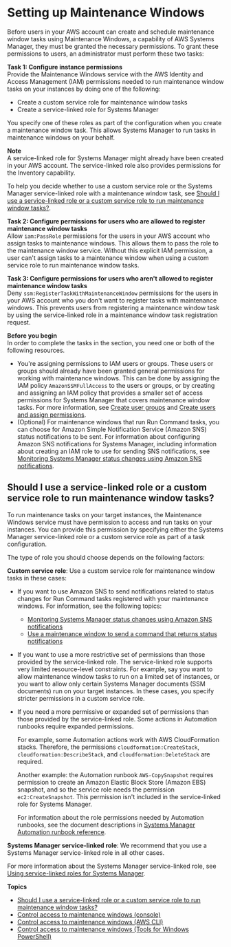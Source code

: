 # Setting up Maintenance Windows<a name="sysman-maintenance-permissions"></a>

Before users in your AWS account can create and schedule maintenance window tasks using Maintenance Windows, a capability of AWS Systems Manager, they must be granted the necessary permissions\. To grant these permissions to users, an administrator must perform these two tasks:

**Task 1: Configure instance permissions**  
Provide the Maintenance Windows service with the AWS Identity and Access Management \(IAM\) permissions needed to run maintenance window tasks on your instances by doing one of the following: 
+ Create a custom service role for maintenance window tasks
+ Create a service\-linked role for Systems Manager

You specify one of these roles as part of the configuration when you create a maintenance window task\. This allows Systems Manager to run tasks in maintenance windows on your behalf\.

**Note**  
A service\-linked role for Systems Manager might already have been created in your AWS account\. The service\-linked role also provides permissions for the Inventory capability\.

To help you decide whether to use a custom service role or the Systems Manager service\-linked role with a maintenance window task, see [Should I use a service\-linked role or a custom service role to run maintenance window tasks?](#maintenance-window-tasks-service-role)\.

**Task 2: Configure permissions for users who are allowed to register maintenance window tasks**  
Allow `iam:PassRole` permissions for the users in your AWS account who assign tasks to maintenance windows\. This allows them to pass the role to the maintenance window service\. Without this explicit IAM permission, a user can't assign tasks to a maintenance window when using a custom service role to run maintenance window tasks\. 

**Task 3: Configure permissions for users who aren't allowed to register maintenance window tasks**  
Deny `ssm:RegisterTaskWithMaintenanceWindow` permissions for the users in your AWS account who you don't want to register tasks with maintenance windows\. This prevents users from registering a maintenance window task by using the service\-linked role in a maintenance window task registration request\.

**Before you begin**  
In order to complete the tasks in the section, you need one or both of the following resources\.
+ You're assigning permissions to IAM users or groups\. These users or groups should already have been granted general permissions for working with maintenance windows\. This can be done by assigning the IAM policy `AmazonSSMFullAccess` to the users or groups, or by creating and assigning an IAM policy that provides a smaller set of access permissions for Systems Manager that covers maintenance window tasks\. For more information, see [Create user groups](setup-create-users-nonadmin-groups.md) and [Create users and assign permissions](setup-create-users-nonadmin-users.md)\.
+ \(Optional\) For maintenance windows that run Run Command tasks, you can choose for Amazon Simple Notification Service \(Amazon SNS\) status notifications to be sent\. For information about configuring Amazon SNS notifications for Systems Manager, including information about creating an IAM role to use for sending SNS notifications, see [Monitoring Systems Manager status changes using Amazon SNS notifications](monitoring-sns-notifications.md)\.

## Should I use a service\-linked role or a custom service role to run maintenance window tasks?<a name="maintenance-window-tasks-service-role"></a>

To run maintenance tasks on your target instances, the Maintenance Windows service must have permission to access and run tasks on your instances\. You can provide this permission by specifying either the Systems Manager service\-linked role or a custom service role as part of a task configuration\.

The type of role you should choose depends on the following factors:

**Custom service role**: Use a custom service role for maintenance window tasks in these cases:
+ If you want to use Amazon SNS to send notifications related to status changes for Run Command tasks registered with your maintenance windows\. For information, see the following topics:
  + [Monitoring Systems Manager status changes using Amazon SNS notifications](monitoring-sns-notifications.md)
  + [Use a maintenance window to send a command that returns status notifications](monitoring-sns-mw-register.md)
+ If you want to use a more restrictive set of permissions than those provided by the service\-linked role\. The service\-linked role supports very limited resource\-level constraints\. For example, say you want to allow maintenance window tasks to run on a limited set of instances, or you want to allow only certain Systems Manager documents \(SSM documents\) run on your target instances\. In these cases, you specify stricter permissions in a custom service role\.
+ If you need a more permissive or expanded set of permissions than those provided by the service\-linked role\. Some actions in Automation runbooks require expanded permissions\.

  For example, some Automation actions work with AWS CloudFormation stacks\. Therefore, the permissions `cloudformation:CreateStack`, `cloudformation:DescribeStack`, and `cloudformation:DeleteStack` are required\. 

  Another example: the Automation runbook `AWS-CopySnapshot` requires permission to create an Amazon Elastic Block Store \(Amazon EBS\) snapshot, and so the service role needs the permission `ec2:CreateSnapshot`\. This permission isn't included in the service\-linked role for Systems Manager\. 

  For information about the role permissions needed by Automation runbooks, see the document descriptions in [Systems Manager Automation runbook reference](automation-documents-reference.md)\.

**Systems Manager service\-linked role**: We recommend that you use a Systems Manager service\-linked role in all other cases\.

For more information about the Systems Manager service\-linked role, see [Using service\-linked roles for Systems Manager](using-service-linked-roles.md)\.

**Topics**
+ [Should I use a service\-linked role or a custom service role to run maintenance window tasks?](#maintenance-window-tasks-service-role)
+ [Control access to maintenance windows \(console\)](sysman-maintenance-perm-console.md)
+ [Control access to maintenance windows \(AWS CLI\)](sysman-maintenance-perm-cli.md)
+ [Control access to maintenance windows \(Tools for Windows PowerShell\)](sysman-maintenance-perm-ps.md)